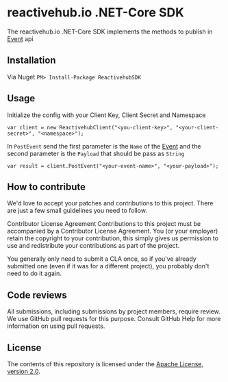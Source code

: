 # reactivehub.io .NET-Core SDK

The reactivehub.io .NET-Core SDK implements the methods to publish in [Event](https://docs.reactivehub.io/guide/events) api 

## Installation

Via Nuget
``` PM> Install-Package ReactivehubSDK ```

## Usage

Initialize the config with your Client Key, Client Secret and Namespace 

```
var client = new ReactivehubClient("<you-client-key>", "<your-client-secret>", "<namespace>");
```

In ```PostEvent``` send the first parameter is the ```Name``` of the [Event](https://docs.reactivehub.io/guide/events) and the second parameter is the ```Payload``` that should be pass as ```String``` 

```
var result = client.PostEvent("<your-event-name>", "<your-payload>");

```

## How to contribute
We'd love to accept your patches and contributions to this project. There are just a few small guidelines you need to follow.

Contributor License Agreement
Contributions to this project must be accompanied by a Contributor License Agreement. You (or your employer) retain the copyright to your contribution, this simply gives us permission to use and redistribute your contributions as part of the project.

You generally only need to submit a CLA once, so if you've already submitted one (even if it was for a different project), you probably don't need to do it again.

## Code reviews
All submissions, including submissions by project members, require review. We use GitHub pull requests for this purpose. Consult GitHub Help for more information on using pull requests.

## License

The contents of this repository is licensed under the
[Apache License, version 2.0](http://www.apache.org/licenses/LICENSE-2.0).



